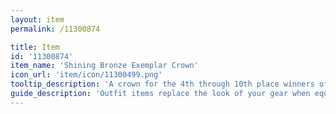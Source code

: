 ```yaml
---
layout: item
permalink: /11300874

title: Item
id: '11300874'
item_name: 'Shining Bronze Exemplar Crown'
icon_url: 'item/icon/11300499.png'
tooltip_description: 'A crown for the 4th through 10th place winners of the 2017 Spring guild competition.'
guide_description: 'Outfit items replace the look of your gear when equipped.'
---
```

